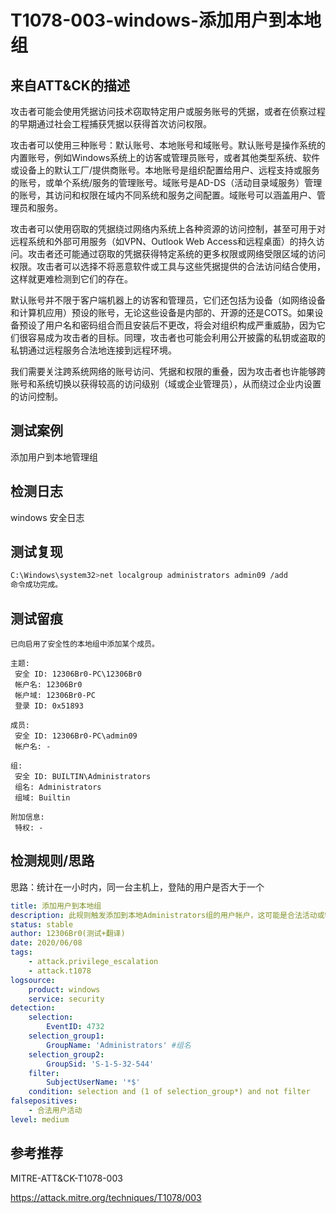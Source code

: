 # T1078-003-windows-添加用户到本地组

## 来自ATT&CK的描述

攻击者可能会使用凭据访问技术窃取特定用户或服务账号的凭据，或者在侦察过程的早期通过社会工程捕获凭据以获得首次访问权限。

攻击者可以使用三种账号：默认账号、本地账号和域账号。默认账号是操作系统的内置账号，例如Windows系统上的访客或管理员账号，或者其他类型系统、软件或设备上的默认工厂/提供商账号。本地账号是组织配置给用户、远程支持或服务的账号，或单个系统/服务的管理账号。域账号是AD-DS（活动目录域服务）管理的账号，其访问和权限在域内不同系统和服务之间配置。域账号可以涵盖用户、管理员和服务。

攻击者可以使用窃取的凭据绕过网络内系统上各种资源的访问控制，甚至可用于对远程系统和外部可用服务（如VPN、Outlook Web Access和远程桌面）的持久访问。攻击者还可能通过窃取的凭据获得特定系统的更多权限或网络受限区域的访问权限。攻击者可以选择不将恶意软件或工具与这些凭据提供的合法访问结合使用，这样就更难检测到它们的存在。

默认账号并不限于客户端机器上的访客和管理员，它们还包括为设备（如网络设备和计算机应用）预设的账号，无论这些设备是内部的、开源的还是COTS。如果设备预设了用户名和密码组合而且安装后不更改，将会对组织构成严重威胁，因为它们很容易成为攻击者的目标。同理，攻击者也可能会利用公开披露的私钥或盗取的私钥通过远程服务合法地连接到远程环境。

我们需要关注跨系统网络的账号访问、凭据和权限的重叠，因为攻击者也许能够跨账号和系统切换以获得较高的访问级别（域或企业管理员），从而绕过企业内设置的访问控制。

## 测试案例

添加用户到本地管理组

## 检测日志

windows 安全日志

## 测试复现

```bash
C:\Windows\system32>net localgroup administrators admin09 /add
命令成功完成。
```

## 测试留痕

```log
已向启用了安全性的本地组中添加某个成员。

主题:
 安全 ID: 12306Br0-PC\12306Br0
 帐户名: 12306Br0
 帐户域: 12306Br0-PC
 登录 ID: 0x51893

成员:
 安全 ID: 12306Br0-PC\admin09
 帐户名: -

组:
 安全 ID: BUILTIN\Administrators
 组名: Administrators
 组域: Builtin

附加信息:
 特权: -
```

## 检测规则/思路

思路：统计在一小时内，同一台主机上，登陆的用户是否大于一个

```yml
title: 添加用户到本地组
description: 此规则触发添加到本地Administrators组的用户帐户，这可能是合法活动或特权升级活动的标志。
status: stable
author: 12306Br0(测试+翻译)
date: 2020/06/08
tags:
    - attack.privilege_escalation
    - attack.t1078
logsource:
    product: windows
    service: security
detection:
    selection:
        EventID: 4732
    selection_group1:
        GroupName: 'Administrators' #组名
    selection_group2:
        GroupSid: 'S-1-5-32-544'
    filter:
        SubjectUserName: '*$'
    condition: selection and (1 of selection_group*) and not filter
falsepositives:
    - 合法用户活动
level: medium
```

## 参考推荐

MITRE-ATT&CK-T1078-003

<https://attack.mitre.org/techniques/T1078/003>
